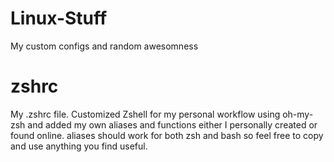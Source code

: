 # Linux-Stuff
My custom configs and random awesomness

# zshrc
My .zshrc file. Customized Zshell for my personal workflow using oh-my-zsh and added my own aliases and functions either I personally created or found online. aliases should work for both zsh and bash so feel free to copy and use anything you find useful.

